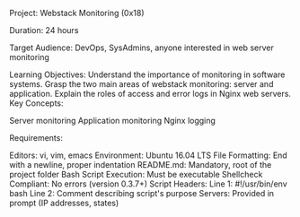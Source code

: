 Project: Webstack Monitoring (0x18)

Duration: 24 hours

Target Audience: DevOps, SysAdmins, anyone interested in web server monitoring

Learning Objectives:
Understand the importance of monitoring in software systems.
Grasp the two main areas of webstack monitoring: server and application.
Explain the roles of access and error logs in Nginx web servers.
Key Concepts:

Server monitoring
Application monitoring
Nginx logging

Requirements:

Editors: vi, vim, emacs
Environment: Ubuntu 16.04 LTS
File Formatting: End with a newline, proper indentation
README.md: Mandatory, root of the project folder
Bash Script Execution: Must be executable
Shellcheck Compliant: No errors (version 0.3.7+)
Script Headers:
Line 1: #!/usr/bin/env bash
Line 2: Comment describing script's purpose
Servers: Provided in prompt (IP addresses, states)
